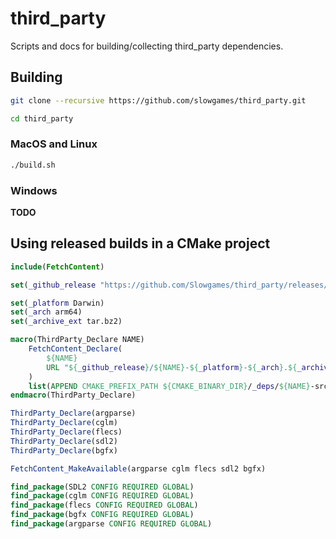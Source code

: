 # third_party

Scripts and docs for building/collecting third_party dependencies.

## Building

```bash
git clone --recursive https://github.com/slowgames/third_party.git

cd third_party
```

### MacOS and Linux

```bash
./build.sh
```

### Windows

**TODO**


## Using released builds in a CMake project

```cmake
include(FetchContent)

set(_github_release "https://github.com/Slowgames/third_party/releases/download/v2022.01")

set(_platform Darwin)
set(_arch arm64)
set(_archive_ext tar.bz2)

macro(ThirdParty_Declare NAME)
    FetchContent_Declare(
        ${NAME}
        URL "${_github_release}/${NAME}-${_platform}-${_arch}.${_archive_ext}"
    )
    list(APPEND CMAKE_PREFIX_PATH ${CMAKE_BINARY_DIR}/_deps/${NAME}-src)
endmacro(ThirdParty_Declare)

ThirdParty_Declare(argparse)
ThirdParty_Declare(cglm)
ThirdParty_Declare(flecs)
ThirdParty_Declare(sdl2)
ThirdParty_Declare(bgfx)

FetchContent_MakeAvailable(argparse cglm flecs sdl2 bgfx)

find_package(SDL2 CONFIG REQUIRED GLOBAL)
find_package(cglm CONFIG REQUIRED GLOBAL)
find_package(flecs CONFIG REQUIRED GLOBAL)
find_package(bgfx CONFIG REQUIRED GLOBAL)
find_package(argparse CONFIG REQUIRED GLOBAL)
```
